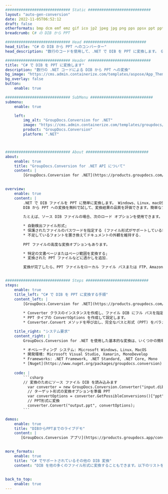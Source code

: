 ```yaml
---
############################# Static ############################
layout: "auto-gen-conversion"
date: 2022-11-05T06:52:12
draft: false
otherformats: bmp dcm emf emz gif ico jp2 jpeg jpg png pps ppsx ppt pptx psb psd svg svgz tga tif tiff webp wmf wmz
breadcrumb: C# の DIB から PPT

############################# Head ############################
head_title: "C# の DIB から PPT へのコンバーター"
head_description: "数行のコードを使用して、.NET で DIB を PPT に変換します。 GroupDocs ドキュメント変換 API を使用して、160 を超えるファイル形式を変換します。"

############################# Header ############################
title: "C# で DIB を PPT に変換します"
description: "数行の .NET コードによる DIB から PPT への変換"
bg_image: "https://cms.admin.containerize.com/templates/aspose/App_Themes/V3/images/bg/header1.png"
bg_overlay: false
button:
    enable: true

############################# SubMenu ############################
submenu:
    enable: true

    left:
        img_alt: "GroupDocs.Conversion for .NET"
        image: "https://cms.admin.containerize.com/templates/groupdocs/images/product-logos/90x90-noborder/groupdocs-conversion-net.png"
        product: "GroupDocs.Conversion"
        platform: ".NET"



############################# About ############################
about:
    enable: true
    title: "GroupDocs.Conversion for .NET API について"
    content: |
        [GroupDocs.Conversion for .NET](https://products.groupdocs.com/conversion/net/) を使用して、Microsoft Word、Excel、PowerPoint、PDF、Visio、およびその他の形式を変換できます。 GroupDocs.Conversion は、高いパフォーマンスが要求されるバックエンドおよび内部システムに適したスタンドアロン API です。 Microsoft や Open Office などのソフトウェアには依存しません。
    

overview:
    enable: true
    content: |
        .NET で DIB ファイルを PPT に簡単に変換します。 Windows、Linux、macOS など、任意のプラットフォームで C# コード行を 2 行だけ使用できます。
        DIB から PPT への変換を無料で試して、変換結果の品質を評価できます。簡単なファイル変換のシナリオに加えて、ソース DIB ファイルをロードし、出力 PPT 結果を保存するためのより高度なオプションを試すことができます。 
        
        たとえば、ソース DIB ファイルの場合、次のロード オプションを使用できます。

        * 自動検出ファイル形式;
        * 保護されたファイルのパスワードを指定する (ファイル形式がサポートしている場合);
        * 不足しているフォントを置き換えてドキュメントの外観を維持する.
        
        PPT ファイルの高度な変換オプションもあります。

        * 特定の文書ページまたはページ範囲を変換する;
        * 変換された PPT ファイルなどに透かしを追加.

        変換が完了したら、PPT ファイルをローカル ファイル パスまたは FTP、Amazon S3、Google Drive、Dropbox などのサードパーティ ストレージに保存できます。注意してください - DIB を {{ に変換するにはTO}} MS Office、Open Office、Adobe Acrobat Reader などの追加のソフトウェアをインストールする必要はありません。


############################# Steps ############################
steps:
    enable: true
    title_left: "C# で DIB を PPT に変換する手順"
    content_left: |
        [GroupDocs.Conversion for .NET](https://products.groupdocs.com/conversion/net/) を使用すると、開発者は数行のコードで DIB ファイルを PPT に簡単に変換できます。
        
        * Converter クラスのインスタンスを作成し、ファイル DIB にフル パスを指定します。
        * PPT タイプの ConvertOptions を作成して設定します。
        * Converter.Convert メソッドを呼び出し、完全なパスと形式 (PPT) をパラメーターとして渡します。

    title_right: "システム要求"
    content_right: |
        GroupDocs.Conversion for .NET を使用した基本的な変換は、いくつかの簡単な手順で実行できます。当社の API は、すべての主要なプラットフォームとオペレーティング システムでサポートされています。以下のコードを実行する前に、システムに次の前提条件がインストールされていることを確認してください。

        * オペレーティング システム: Microsoft Windows、Linux、MacOS
        * 開発環境: Microsoft Visual Studio, Xamarin, MonoDevelop
        * Frameworks: .NET Framework, .NET Standard, .NET Core, Mono
        * [Nuget](https://www.nuget.org/packages/groupdocs.conversion) から最新の GroupDocs.Conversion for .NET を取得します
         
    code: |
        ```csharp    
        // 変換のためにソース ファイル DIB を読み込みます
          var converter = new GroupDocs.Conversion.Converter("input.dib");
          // ターゲット形式の変換オプションを準備 PPT
          var convertOptions = converter.GetPossibleConversions()["ppt"].ConvertOptions;
          // PPT形式に変換
          converter.Convert("output.ppt", convertOptions);
        ```

demos:
    enable: true
    title: "DIBからPPTまでのライブデモ"
    content: |
       [GroupDocs.Conversion アプリ](https://products.groupdocs.app/conversion/family) Web サイトにアクセスして、今すぐ DIB を PPT に変換してください。オンラインデモには次の利点があります
          

more_formats:
    enable: true
    title: "C# でサポートされているその他の DIB 変換"
    content: "DIB を他の多くのファイル形式に変換することもできます。以下のリストをご覧ください。"
       
       
back_to_top:
    enable: true
---
```

